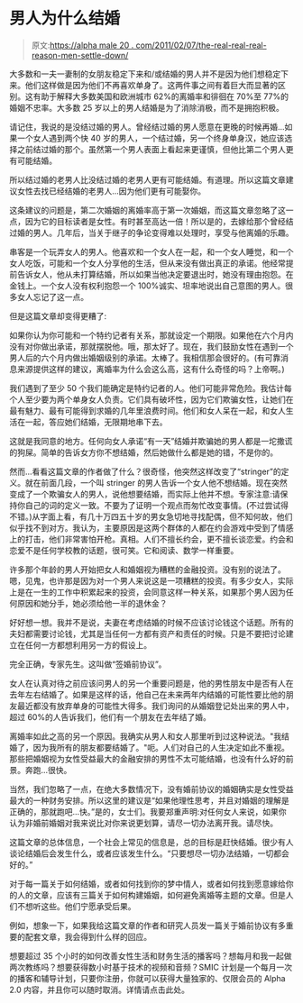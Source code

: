 # 男人为什么结婚

> 原文:[https://alpha male 20 . com/2011/02/07/the-real-real-real-reason-men-settle-down/](https://alphamale20.com/2011/02/07/the-real-reason-men-settle-down/)

大多数和一夫一妻制的女朋友稳定下来和/或结婚的男人并不是因为他们想稳定下来。他们这样做是因为他们不再喜欢单身了。这两件事之间有着巨大而显著的区别。这有助于解释大多数美国和欧洲城市 62%的离婚率和徘徊在 70%至 77%的婚姻不忠率。大多数 25 岁以上的男人结婚是为了消除消极，而不是拥抱积极。

请记住，我说的是没结过婚的男人。曾经结过婚的男人愿意在更晚的时候再婚...如果一个女人遇到两个快 40 岁的男人，一个结过婚，另一个终身单身汉，她应该选择之前结过婚的那个。虽然第一个男人表面上看起来更谨慎，但他比第二个男人更有可能结婚。

所以结过婚的老男人比没结过婚的老男人更有可能结婚。有道理。所以这篇文章建议女性去找已经结婚的老男人...因为他们更有可能娶你。

这条建议的问题是，第二次婚姻的离婚率高于第一次婚姻，而这篇文章忽略了这一点，因为它的目标读者是女性。有时甚至高达一倍！所以是的，去嫁给那个曾经结过婚的男人。几年后，当关于继子的争论变得难以处理时，享受与他离婚的乐趣。

串客是一个玩弄女人的男人。他喜欢和一个女人在一起，和一个女人睡觉，和一个女人吃饭，可能和一个女人分享他的生活，但从来没有做出真正的承诺。他经常提前告诉女人，他从未打算结婚，所以如果当他决定要退出时，她没有理由抱怨。在金钱上。一个女人没有权利抱怨一个 100%诚实、坦率地说出自己意图的男人。很多女人忘记了这一点。

但是这篇文章却变得更糟了:

如果你认为你可能和一个特约记者有关系，那就设定一个期限。如果他在六个月内没有对你做出承诺，那就摆脱他。哦，那太好了。现在，我们鼓励女性在遇到一个男人后的六个月内做出婚姻级别的承诺。太棒了。我相信那会很好的。(有可靠消息来源提供这样的建议，离婚率为什么会这么高，这有什么奇怪的吗？上帝啊。)

我们遇到了至少 50 个我们能确定是特约记者的人。他们可能非常危险。我估计每个人至少要为两个单身女人负责。它们具有破坏性，因为它们欺骗女性，让她们在最有魅力、最有可能得到求婚的几年里浪费时间。他们和女人呆在一起，和女人生活在一起，答应她们结婚，无限期地串下去。

这就是我同意的地方。任何向女人承诺“有一天”结婚并欺骗她的男人都是一坨撒谎的狗屎。简单的告诉女方你不想结婚，然后她做什么都是她的错，不是你的。

然而...看看这篇文章的作者做了什么？很奇怪，他突然这样改变了“stringer”的定义。就在前面几段，一个叫 stringer 的男人告诉一个女人他不想结婚。现在突然变成了一个欺骗女人的男人，说他想要结婚，而实际上他并不想。专家注意:请保持你自己的词的定义一致。不要为了证明一个观点而匆忙改变事情。(不过尝试得不错。)从字面上看，有几十万四五十岁的男女急切地寻找配偶，但不知何故，他们似乎找不到对方。我认为，主要原因是这两个群体的人都在约会游戏中受到了情感上的打击，他们非常害怕开枪。真相。人们不擅长约会，更不擅长谈恋爱。约会和恋爱不是任何学校教的话题，很可笑。它和阅读、数学一样重要。

许多那个年龄的男人开始把女人和婚姻视为糟糕的金融投资。没有别的说法了。嗯，见鬼，也许那是因为对一个男人来说这是一项糟糕的投资。有多少女人，实际上是在一生的工作中积累起来的投资，会同意这样一种关系，如果那个男人因为任何原因和她分手，她必须给他一半的退休金？

好好想一想。我并不是说，夫妻在考虑结婚的时候不应该讨论钱这个话题。所有的夫妇都需要讨论钱，尤其是当任何一方都有资产和责任的时候。只是不要把讨论建立在任何一方都想利用另一方的假设上。

完全正确，专家先生。这叫做“签婚前协议”。

女人在认真对待之前应该问男人的另一个重要问题是，他的男性朋友中是否有人在去年左右结婚了。如果是这样的话，他自己在未来两年内结婚的可能性要比他的朋友最近都没有放弃单身的可能性大得多。我们询问的从婚姻登记处出来的男人中，超过 60%的人告诉我们，他们有一个朋友在去年结了婚。

离婚率如此之高的另一个原因。我确实从男人和女人那里听到过这种说法。"我结婚了，因为我所有的朋友都要结婚了。"呃。人们对自己的人生决定如此不重视。那些把婚姻视为女性受益最大的金融安排的男性不太可能结婚，也没有什么好的前景。奔跑...很快。

当然，我们忽略了一点，在绝大多数情况下，没有婚前协议的婚姻确实是女性受益最大的一种财务安排。所以这里的建议是“如果他理性思考，并且对婚姻的理解是正确的，那就跑吧...快。”是的，女士们。我要郑重声明:对任何女人来说，如果你认为非婚前婚姻对我来说比对你来说更划算，请尽一切办法离开我。请尽快。

这篇文章的总体信息，一个社会上常见的信息是，总的目标是赶快结婚。很少有人谈论结婚后会发生什么，或者应该发生什么。“只要想尽一切办法结婚，一切都会好的。”

对于每一篇关于如何结婚，或者如何找到你的梦中情人，或者如何找到愿意嫁给你的人的文章，应该有三篇关于如何构建婚姻，如何避免离婚等主题的文章。但是人们不想听这些。他们宁愿承受后果。

例如，想象一下，如果我给这篇文章的作者和研究人员发一篇关于婚前协议有多重要的配套文章，我会得到什么样的回应。

想要超过 35 个小时的如何改善女性生活和财务生活的播客吗？想每月和我一起做两次教练吗？想要获得数小时基于技术的视频和音频？SMIC 计划是一个每月一次的播客和辅导计划，只要你注册，你就可以获得大量独家的、仅限会员的 Alpha 2.0 内容，并且你可以随时取消。详情请点击此处。
